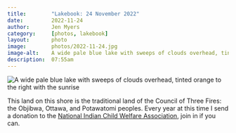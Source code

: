 ```yaml
---
title:        "Lakebook: 24 November 2022"
date:         2022-11-24
author:       Jen Myers
category:     [photos, lakebook]
layout:       photo
image:        photos/2022-11-24.jpg
image-alt:    A wide pale blue lake with sweeps of clouds overhead, tinted orange to the right with the sunrise
description:  07:55am
---
```


<div><img alt="A wide pale blue lake with sweeps of clouds overhead, tinted orange to the right with the sunrise" src="{{ site.baseurl }}/images/photos/2022-11-24.jpg" /></div>

<p>This land on this shore is the traditional land of the Council of Three Fires: the Objibwa, Ottawa, and Potawatomi peoples. Every year at this time I send a donation to the <a href="https://www.nicwa.org/donate-online/">National Indian Child Welfare Association</a>, join in if you can.</p>

